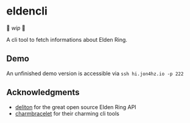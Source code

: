 # eldencli
🚧  _wip_  🚧

A cli tool to fetch informations about Elden Ring.

## Demo
An unfinished demo version is accessible via `ssh hi.jon4hz.io -p 222`

## Acknowledgments
- [deliton](https://github.com/deliton/eldenring-api) for the great open source Elden Ring API
- [charmbracelet](https://github.com/charmbracelet) for their charming cli tools